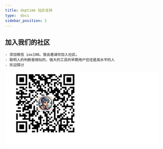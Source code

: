 ```yaml
---
title: doptime 社区支持
type:  docs
sidebar_position: 2
---
```



    

## 加入我们的社区
    - 添加微信 iox100。我会邀请你加入社区。 
    - 聪明人的判断是相似的，强大的工具的早期用户往往是高水平的人  
    - 欢迎探讨
![alt text](image-3.png)
 
